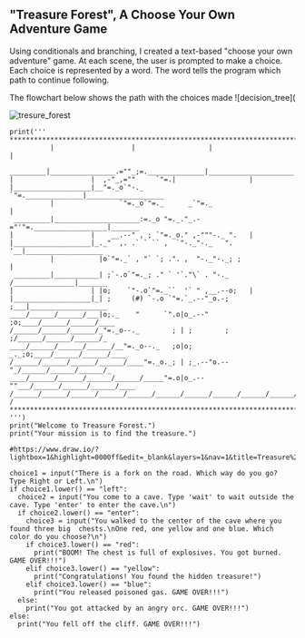## "Treasure Forest", A Choose Your Own Adventure Game

Using conditionals and branching, I created a text-based "choose your own adventure" game. At each scene, the user is prompted to make a choice. 
Each choice is represented by a word. The word tells the program which path to continue following. 

The flowchart below shows the path with the choices made
![decision_tree](



![tresure_forest](https://user-images.githubusercontent.com/19298335/217154227-f9622de8-ddf9-4da3-8c96-756c73ea4334.gif)

```
print('''
*******************************************************************************
          |                   |                  |                     |
 _________|________________.=""_;=.______________|_____________________|_______
|                   |  ,-"_,=""     `"=.|                  |
|___________________|__"=._o`"-._        `"=.______________|___________________
          |                `"=._o`"=._      _`"=._                     |
 _________|_____________________:=._o "=._."_.-="'"=.__________________|_______
|                   |    __.--" , ; `"=._o." ,-"""-._ ".   |
|___________________|_._"  ,. .` ` `` ,  `"-._"-._   ". '__|___________________
          |           |o`"=._` , "` `; .". ,  "-._"-._; ;              |
 _________|___________| ;`-.o`"=._; ." ` '`."\` . "-._ /_______________|_______
|                   | |o;    `"-.o`"=._``  '` " ,__.--o;   |
|___________________|_| ;     (#) `-.o `"=.`_.--"_o.-; ;___|___________________
____/______/______/___|o;._    "      `".o|o_.--"    ;o;____/______/______/____
/______/______/______/_"=._o--._        ; | ;        ; ;/______/______/______/_
____/______/______/______/__"=._o--._   ;o|o;     _._;o;____/______/______/____
/______/______/______/______/____"=._o._; | ;_.--"o.--"_/______/______/______/_
____/______/______/______/______/_____"=.o|o_.--""___/______/______/______/____
/______/______/______/______/______/______/______/______/______/______/_____ /
*******************************************************************************
''')
print("Welcome to Treasure Forest.")
print("Your mission is to find the treasure.") 

#https://www.draw.io/?lightbox=1&highlight=0000ff&edit=_blank&layers=1&nav=1&title=Treasure%20Island%20Conditional.drawio#Uhttps%3A%2F%2Fdrive.google.com%2Fuc%3Fid%3D1oDe4ehjWZipYRsVfeAx2HyB7LCQ8_Fvi%26export%3Ddownload

choice1 = input("There is a fork on the road. Which way do you go? Type Right or Left.\n")
if choice1.lower() == "left":
  choice2 = input("You come to a cave. Type 'wait' to wait outside the cave. Type 'enter' to enter the cave.\n")
  if choice2.lower() == "enter":
    choice3 = input("You walked to the center of the cave where you found three big  chests.\nOne red, one yellow and one blue. Which color do you choose?\n")
    if choice3.lower() == "red":
      print("BOOM! The chest is full of explosives. You got burned. GAME OVER!!!")
    elif choice3.lower() == "yellow":
      print("Congratulations! You found the hidden treasure!")
    elif choice3.lower() == "blue":
      print("You released poisoned gas. GAME OVER!!!")
  else: 
    print("You got attacked by an angry orc. GAME OVER!!!")
else:
  print("You fell off the cliff. GAME OVER!!!")
  ```
